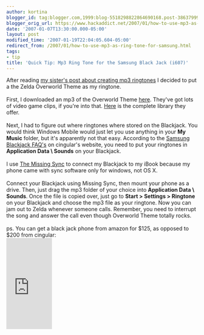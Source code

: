 ```yaml
---
author: kortina
blogger_id: tag:blogger.com,1999:blog-5518298822864690168.post-386379996608191100
blogger_orig_url: https://www.hackaddict.net/2007/01/how-to-use-mp3-as-ring-tone-for-samsung.html
date: '2007-01-07T13:30:00.000-05:00'
layout: post
modified_time: '2007-01-19T22:04:05.604-05:00'
redirect_from: /2007/01/how-to-use-mp3-as-ring-tone-for-samsung.html
tags:
- tip
title: 'Quick Tip: Mp3 Ring Tone for the Samsung Black Jack (i607)'
---
```


After reading <a href="http://gettinghighongettingby.blogspot.com/2006/12/quick-tip-making-ringtones-in-itunes.html">my sister's post about creating mp3 ringtones</a> I decided to put a the Zelda Overworld Theme as my ringtone.<br /><br />First, I downloaded an mp3 of the Overworld Theme <a href="http://gh.ffshrine.org/soundtracks/1422">here</a>.  They've got lots of video game clips, if you're into that.  <a href="http://gh.ffshrine.org/soundtracks/view-all">Here</a> is the complete library they offer.<br /><br />Next, I had to figure out where ringtones where stored on the Blackjack.  You would think Windows Mobile would just let you use anything in your <b>My Music</b> folder, but it's apparently not that easy.  According to the <a href="http://www.cingular.com/tutorials/samsungblackjack/default.htm">Samsung Blackjack FAQ's</a> on cingular's website, you need to put your ringtones in <b>Application Data \ Sounds</b> on your Blackjack.<br /><br />I use <a href="http://www.markspace.com/missingsync_windowsmobile.php">The Missing Sync</a> to connect my Blackjack to my iBook because my phone came with sync software only for windows, not OS X.<br /><br />Connect your Blackjack using Missing Sync, then mount your phone as a drive.  Then, just drag the mp3 folder of your choice into <b>Application Data \ Sounds</b>.  Once the file is copied over, just go to <b>Start > Settings > Ringtone</b> on your Blackjack and choose the mp3 file as your ringtone.  Now you can jam out to Zelda whenever someone calls.  Remember, you need to interrupt the song and answer the call even though Overworld Theme totally rocks.<br /><br />ps.  You can get a black jack phone from amazon for $125, as opposed to $200 from cingular:<br /><iframe src="http://rcm.amazon.com/e/cm?t=httpkortinnet-20&o=1&amp;p=8&l=as1&amp;asins=B000KJS8CI&fc1=000000&amp;IS2=1&lt1=_blank&amp;lc1=0000FF&bc1=000000&amp;bg1=FFFFFF&f=ifr" style="width: 120px; height: 240px;" marginwidth="0" marginheight="0" frameborder="0" scrolling="no"></iframe>
